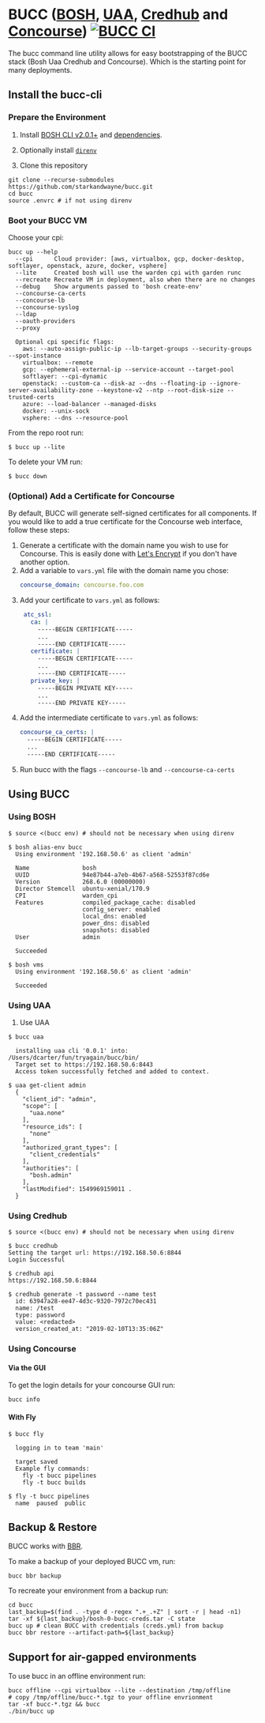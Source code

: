 # BUCC ([BOSH](http://bosh.io/), [UAA](https://github.com/cloudfoundry/uaa), [Credhub](https://github.com/cloudfoundry-incubator/credhub) and [Concourse](https://concourse-ci.org/)) [![BUCC CI](https://pipes.starkandwayne.com/api/v1/teams/bucc/pipelines/bucc/jobs/integration-test/badge)](https://pipes.starkandwayne.com/teams/bucc/pipelines/bucc)

The bucc command line utility allows for easy bootstrapping of the BUCC stack (Bosh Uaa Credhub and Concourse). Which is the starting point for many deployments.

## Install the bucc-cli

### Prepare the Environment

1. Install [BOSH CLI v2.0.1+](https://bosh.io/docs/cli-v2.html) and [dependencies](https://bosh.io/docs/cli-v2-install/#additional-dependencies).

2. Optionally install [`direnv`](https://direnv.net/)

3. Clone this repository

```
git clone --recurse-submodules https://github.com/starkandwayne/bucc.git 
cd bucc
source .envrc # if not using direnv
```

### Boot your BUCC VM

Choose your cpi:
```
bucc up --help
  --cpi      Cloud provider: [aws, virtualbox, gcp, docker-desktop, softlayer, openstack, azure, docker, vsphere]
  --lite     Created bosh will use the warden cpi with garden runc
  --recreate Recreate VM in deployment, also when there are no changes
  --debug    Show arguments passed to 'bosh create-env'
  --concourse-ca-certs
  --concourse-lb
  --concourse-syslog
  --ldap
  --oauth-providers
  --proxy

  Optional cpi specific flags:
    aws: --auto-assign-public-ip --lb-target-groups --security-groups --spot-instance
    virtualbox: --remote
    gcp: --ephemeral-external-ip --service-account --target-pool
    softlayer: --cpi-dynamic
    openstack: --custom-ca --disk-az --dns --floating-ip --ignore-server-availability-zone --keystone-v2 --ntp --root-disk-size --trusted-certs
    azure: --load-balancer --managed-disks
    docker: --unix-sock
    vsphere: --dns --resource-pool
```

From the repo root run:
```
$ bucc up --lite
```

To delete your VM run:
```
$ bucc down
```

### (Optional) Add a Certificate for Concourse

By default, BUCC will generate self-signed certificates for all components. If you would like to add a true certificate for the Concourse web interface, follow these steps:

1. Generate a certificate with the domain name you wish to use for Concourse. This is easily done with [Let's Encrypt](https://letsencrypt.org/) if you don't have another option.
1. Add a variable to `vars.yml` file with the domain name you chose:
    ```yml
    concourse_domain: concourse.foo.com
    ```
1. Add your certificate to `vars.yml` as follows:
   ```yml
    atc_ssl:
      ca: |
        -----BEGIN CERTIFICATE-----
        ...
        -----END CERTIFICATE-----
      certificate: |
        -----BEGIN CERTIFICATE-----
        ...
        -----END CERTIFICATE-----
      private_key: |
        -----BEGIN PRIVATE KEY-----
        ...
        -----END PRIVATE KEY-----
   ```
1. Add the intermediate certificate to `vars.yml` as follows:
    ```yml
    concourse_ca_certs: |
      -----BEGIN CERTIFICATE-----
      ...
      -----END CERTIFICATE-----
    ```
1. Run bucc with the flags `--concourse-lb` and `--concourse-ca-certs`

## Using BUCC

### Using BOSH

```
$ source <(bucc env) # should not be necessary when using direnv

$ bosh alias-env bucc
  Using environment '192.168.50.6' as client 'admin'

  Name               bosh
  UUID               94e87b44-a7eb-4b67-a568-52553f87cd6e
  Version            268.6.0 (00000000)
  Director Stemcell  ubuntu-xenial/170.9
  CPI                warden_cpi
  Features           compiled_package_cache: disabled
                     config_server: enabled
                     local_dns: enabled
                     power_dns: disabled
                     snapshots: disabled
  User               admin

  Succeeded

$ bosh vms
  Using environment '192.168.50.6' as client 'admin'

  Succeeded
```

### Using UAA

1. Use UAA

```
$ bucc uaa

  installing uaa cli '0.0.1' into: /Users/dcarter/fun/tryagain/bucc/bin/
  Target set to https://192.168.50.6:8443
  Access token successfully fetched and added to context.

$ uaa get-client admin
  {
    "client_id": "admin",
    "scope": [
      "uaa.none"
    ],
    "resource_ids": [
      "none"
    ],
    "authorized_grant_types": [
      "client_credentials"
    ],
    "authorities": [
      "bosh.admin"
    ],
    "lastModified": 1549969159011 .
  }
```

### Using Credhub

```
$ source <(bucc env) # should not be necessary when using direnv

$ bucc credhub
Setting the target url: https://192.168.50.6:8844
Login Successful

$ credhub api
https://192.168.50.6:8844

$ credhub generate -t password --name test
  id: 63947a28-ee47-4d3c-9320-7972c70ec431
  name: /test
  type: password
  value: <redacted>
  version_created_at: "2019-02-10T13:35:06Z"
```

### Using Concourse

#### Via the GUI

To get the login details for your concourse GUI run:

```
bucc info
```


#### With Fly

```
$ bucc fly

  logging in to team 'main'

  target saved
  Example fly commands:
    fly -t bucc pipelines
    fly -t bucc builds

$ fly -t bucc pipelines
  name  paused  public
```

## Backup & Restore
BUCC works with [BBR](https://github.com/cloudfoundry-incubator/bosh-backup-and-restore).

To make a backup of your deployed BUCC vm, run:

```
bucc bbr backup
```

To recreate your environment from a backup run:

```
cd bucc
last_backup=$(find . -type d -regex ".+_.+Z" | sort -r | head -n1)
tar -xf ${last_backup}/bosh-0-bucc-creds.tar -C state
bucc up # clean BUCC with credentials (creds.yml) from backup
bucc bbr restore --artifact-path=${last_backup}
```

## Support for air-gapped environments
To use bucc in an offline environment run:

```
bucc offline --cpi virtualbox --lite --destination /tmp/offline
# copy /tmp/offline/bucc-*.tgz to your offline envrionment
tar -xf bucc-*.tgz && bucc
./bin/bucc up
```
